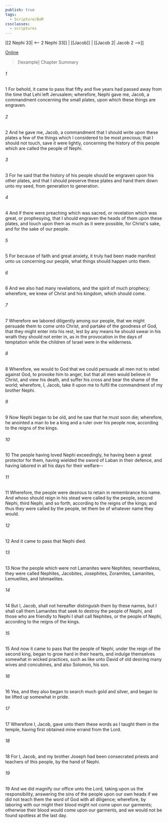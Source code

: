 ```yaml
---
publish: true
tags:
  - Scripture/BoM
cssclasses:
  - scriptures
---
```

[[2 Nephi 33| <-- 2 Nephi 33]] | [[Jacob]] | [[Jacob 2| Jacob 2 -->]]

[Online](https://churchofjesuschrist.org/study/scriptures/bofm/jacob/1?lang=eng)

>[!example] Chapter Summary
>
###### 1
1 For behold, it came to pass that fifty and five years had passed away from the time that Lehi left Jerusalem; wherefore, Nephi gave me, Jacob, a commandment concerning the small plates, upon which these things are engraven.
###### 2
2 And he gave me, Jacob, a commandment that I should write upon these plates a few of the things which I considered to be most precious; that I should not touch, save it were lightly, concerning the history of this people which are called the people of Nephi.
###### 3
3 For he said that the history of his people should be engraven upon his other plates, and that I should preserve these plates and hand them down unto my seed, from generation to generation.
###### 4
4 And if there were preaching which was sacred, or revelation which was great, or prophesying, that I should engraven the heads of them upon these plates, and touch upon them as much as it were possible, for Christ's sake, and for the sake of our people.
###### 5
5 For because of faith and great anxiety, it truly had been made manifest unto us concerning our people, what things should happen unto them.
###### 6
6 And we also had many revelations, and the spirit of much prophecy; wherefore, we knew of Christ and his kingdom, which should come.
###### 7
7 Wherefore we labored diligently among our people, that we might persuade them to come unto Christ, and partake of the goodness of God, that they might enter into his rest, lest by any means he should swear in his wrath they should not enter in, as in the provocation in the days of temptation while the children of Israel were in the wilderness.
###### 8
8 Wherefore, we would to God that we could persuade all men not to rebel against God, to provoke him to anger, but that all men would believe in Christ, and view his death, and suffer his cross and bear the shame of the world; wherefore, I, Jacob, take it upon me to fulfil the commandment of my brother Nephi.
###### 9
9 Now Nephi began to be old, and he saw that he must soon die; wherefore, he anointed a man to be a king and a ruler over his people now, according to the reigns of the kings.
###### 10
10 The people having loved Nephi exceedingly, he having been a great protector for them, having wielded the sword of Laban in their defence, and having labored in all his days for their welfare--
###### 11
11 Wherefore, the people were desirous to retain in remembrance his name. And whoso should reign in his stead were called by the people, second Nephi, third Nephi, and so forth, according to the reigns of the kings; and thus they were called by the people, let them be of whatever name they would.
###### 12
12 And it came to pass that Nephi died.
###### 13
13 Now the people which were not Lamanites were Nephites; nevertheless, they were called Nephites, Jacobites, Josephites, Zoramites, Lamanites, Lemuelites, and Ishmaelites.
###### 14
14 But I, Jacob, shall not hereafter distinguish them by these names, but I shall call them Lamanites that seek to destroy the people of Nephi, and those who are friendly to Nephi I shall call Nephites, or the people of Nephi, according to the reigns of the kings.
###### 15
15 And now it came to pass that the people of Nephi, under the reign of the second king, began to grow hard in their hearts, and indulge themselves somewhat in wicked practices, such as like unto David of old desiring many wives and concubines, and also Solomon, his son.
###### 16
16 Yea, and they also began to search much gold and silver, and began to be lifted up somewhat in pride.
###### 17
17 Wherefore I, Jacob, gave unto them these words as I taught them in the temple, having first obtained mine errand from the Lord.
###### 18
18 For I, Jacob, and my brother Joseph had been consecrated priests and teachers of this people, by the hand of Nephi.
###### 19
19 And we did magnify our office unto the Lord, taking upon us the responsibility, answering the sins of the people upon our own heads if we did not teach them the word of God with all diligence; wherefore, by laboring with our might their blood might not come upon our garments; otherwise their blood would come upon our garments, and we would not be found spotless at the last day.



